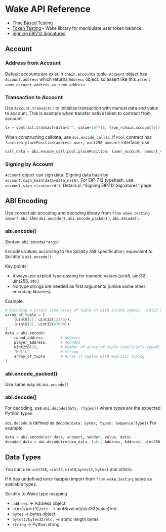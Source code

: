 # Wake API Reference

- [Time Based Testing](time-based-testing.md)
- [Token Testing](token-testing.md) - Wake library for manipulate user token balance.
- [Signing EIP712 Signatures](permit-functions-with-eip712-signatures.md)

## Account

### Address from Account

Default accounts are exist in `chain.accounts` tuple.
`Account` object has `Account.address` which returns `Address` object.
so assert like this `assert some_account.address == some_address`.

### Transaction to Account

Use `Account.transact()` to initialize transaction with manual data and value to account.
This is example when transfer native token to contract from account.

```py
tx = contract.transact(data=b"", value=10**18, from_=chain.account[0])
```

When constructing calldata, use `abi.encode_call()`.
If `Pool` contract has `function placePosition(address user, uint256 amount)` interface, use

```python
call_data = abi.encode_call(pool.placePosition, [user_account, amount_value])
```

### Signing by Account

`Account` object can sign data.
Signing data hash by `account.sign_hash(data=data_hash)`.
For EIP-712 typehash, use `account.sign_structured()`.
Details in "Signing EIP712 Signatures" page.

## ABI Encoding

Use correct abi encoding and decoding library from `from wake.testing import abi`.
Use `abi.encode()`, `abi.encode_packed()`, `abi.decode()`.

### abi.encode()

Syntax: `abi.encode(*args)`

Encodes values according to the Solidity ABI specification, equivalent to Solidity's `abi.encode()`.

Key points:

- Always use explicit type casting for numeric values (uint8, uint32, uint256, etc.)
- No type strings are needed as first arguments (unlike some other encoding libraries)

Example:

```python
# Encoding a struct-like array of tuple of with (uint8 symbol, uint32 numbers)
array_of_tuple = [
    (uint8(1), uint32(12345)),
    (uint8(2), uint32(67890))
]
data = abi.encode(
    round_address,       # Address
    player_address,      # Address
    uint256(2),          # Number of array_of_tuple (explicitly typed)
    "Hello"              # String
    array_of_tuple       # Array of tuples with explicit typing
)
```

### abi.encode_packed()

Use same way as `abi.encode()`

### abi.decode()

For decoding, use `abi.decode(data, [types])` where types are the expected Python types.

`abi.decode` is defined as `decode(data: bytes, types: Sequence[Type])`
For example,

```python
data = abi.encode(str_data, account, sender, value, data)
decoded_data = abi.decode(return_data, [str, Address, Address, uint256, bytes])
```

## Data Types

You can use `uint256`, `uint32`, `uint8`,`bytes32`, `bytes1` and others.

If it has undefined error happen import from `from wake.testing` same as available types.

Solidity to Wake type mapping

- `address` → Address object
- `uint8/uint32/etc.` → uint8(value)/uint32(value)/etc.
- `bytes` → bytes object
- `bytes1/bytes32/etc.` → static length bytes
- `string` → Python string
